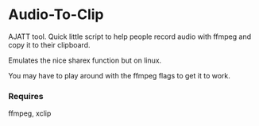 # Audio-To-Clip
AJATT tool. Quick little script to help people record audio with ffmpeg and copy it to their clipboard. 

Emulates the nice sharex function but on linux.

You may have to play around with the ffmpeg flags to get it to work.

### Requires
ffmpeg, xclip
